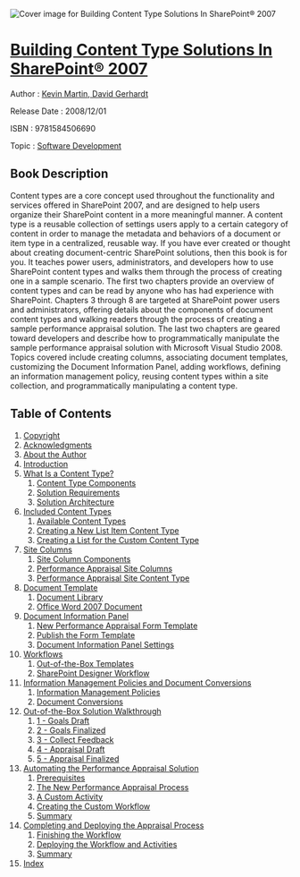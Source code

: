 ![Cover image for Building Content Type Solutions In SharePoint® 2007](https://imgdetail.ebookreading.net/cover/cover/software_development/EB9781584506690.jpg)

[Building Content Type Solutions In SharePoint® 2007](https://ebookreading.net/view/book/Building+Content+Type+Solutions+In+SharePoint%C2%AE+2007-EB9781584506690_1.html "Building Content Type Solutions In SharePoint® 2007")
====================================================================================================================

Author : [Kevin Martin](https://ebookreading.net/search/author/Kevin+Martin),[ David Gerhardt](https://ebookreading.net/search/author/+David+Gerhardt)

Release Date : 2008/12/01

ISBN : 9781584506690

Topic : [Software Development](https://ebookreading.net/search/category/software-development)

Book Description
-----------------

Content types are a core concept used throughout the functionality and services offered in SharePoint 2007, and are designed to help users organize their SharePoint content in a more meaningful manner. A content type is a reusable collection of settings users apply to a certain category of content in order to manage the metadata and behaviors of a document or item type in a centralized, reusable way. If you have ever created or thought about creating document-centric SharePoint solutions, then this book is for you. It teaches power users, administrators, and developers how to use SharePoint content types and walks them through the process of creating one in a sample scenario. The first two chapters provide an overview of content types and can be read by anyone who has had experience with SharePoint. Chapters 3 through 8 are targeted at SharePoint power users and administrators, offering details about the components of document content types and walking readers through the process of creating a sample performance appraisal solution. The last two chapters are geared toward developers and describe how to programmatically manipulate the sample performance appraisal solution with Microsoft Visual Studio 2008. Topics covered include creating columns, associating document templates, customizing the Document Information Panel, adding workflows, defining an information management policy, reusing content types within a site collection, and programmatically manipulating a content type.
              
Table of Contents
-----------------

1. [Copyright](https://ebookreading.net/view/book/Building+Content+Type+Solutions+In+SharePoint%C2%AE+2007-EB9781584506690_1.html)
1. [Acknowledgments](https://ebookreading.net/view/book/Building+Content+Type+Solutions+In+SharePoint%C2%AE+2007-EB9781584506690_2.html)
1. [About the Author](https://ebookreading.net/view/book/Building+Content+Type+Solutions+In+SharePoint%C2%AE+2007-EB9781584506690_3.html)
1. [Introduction](https://ebookreading.net/view/book/Building+Content+Type+Solutions+In+SharePoint%C2%AE+2007-EB9781584506690_4.html)
1. [What Is a Content Type?](https://ebookreading.net/view/book/Building+Content+Type+Solutions+In+SharePoint%C2%AE+2007-EB9781584506690_5.html)
    1. [Content Type Components](https://ebookreading.net/view/book/Building+Content+Type+Solutions+In+SharePoint%C2%AE+2007-EB9781584506690_6.html)
    1. [Solution Requirements](https://ebookreading.net/view/book/Building+Content+Type+Solutions+In+SharePoint%C2%AE+2007-EB9781584506690_7.html)
    1. [Solution Architecture](https://ebookreading.net/view/book/Building+Content+Type+Solutions+In+SharePoint%C2%AE+2007-EB9781584506690_8.html)
1. [Included Content Types](https://ebookreading.net/view/book/Building+Content+Type+Solutions+In+SharePoint%C2%AE+2007-EB9781584506690_9.html)
    1. [Available Content Types](https://ebookreading.net/view/book/Building+Content+Type+Solutions+In+SharePoint%C2%AE+2007-EB9781584506690_10.html)
    1. [Creating a New List Item Content Type](https://ebookreading.net/view/book/Building+Content+Type+Solutions+In+SharePoint%C2%AE+2007-EB9781584506690_11.html)
    1. [Creating a List for the Custom Content Type](https://ebookreading.net/view/book/Building+Content+Type+Solutions+In+SharePoint%C2%AE+2007-EB9781584506690_12.html)
1. [Site Columns](https://ebookreading.net/view/book/Building+Content+Type+Solutions+In+SharePoint%C2%AE+2007-EB9781584506690_13.html)
    1. [Site Column Components](https://ebookreading.net/view/book/Building+Content+Type+Solutions+In+SharePoint%C2%AE+2007-EB9781584506690_14.html)
    1. [Performance Appraisal Site Columns](https://ebookreading.net/view/book/Building+Content+Type+Solutions+In+SharePoint%C2%AE+2007-EB9781584506690_15.html)
    1. [Performance Appraisal Site Content Type](https://ebookreading.net/view/book/Building+Content+Type+Solutions+In+SharePoint%C2%AE+2007-EB9781584506690_16.html)
1. [Document Template](https://ebookreading.net/view/book/Building+Content+Type+Solutions+In+SharePoint%C2%AE+2007-EB9781584506690_17.html)
    1. [Document Library](https://ebookreading.net/view/book/Building+Content+Type+Solutions+In+SharePoint%C2%AE+2007-EB9781584506690_18.html)
    1. [Office Word 2007 Document](https://ebookreading.net/view/book/Building+Content+Type+Solutions+In+SharePoint%C2%AE+2007-EB9781584506690_19.html)
1. [Document Information Panel](https://ebookreading.net/view/book/Building+Content+Type+Solutions+In+SharePoint%C2%AE+2007-EB9781584506690_20.html)
    1. [New Performance Appraisal Form Template](https://ebookreading.net/view/book/Building+Content+Type+Solutions+In+SharePoint%C2%AE+2007-EB9781584506690_21.html)
    1. [Publish the Form Template](https://ebookreading.net/view/book/Building+Content+Type+Solutions+In+SharePoint%C2%AE+2007-EB9781584506690_22.html)
    1. [Document Information Panel Settings](https://ebookreading.net/view/book/Building+Content+Type+Solutions+In+SharePoint%C2%AE+2007-EB9781584506690_23.html)
1. [Workflows](https://ebookreading.net/view/book/Building+Content+Type+Solutions+In+SharePoint%C2%AE+2007-EB9781584506690_24.html)
    1. [Out-of-the-Box Templates](https://ebookreading.net/view/book/Building+Content+Type+Solutions+In+SharePoint%C2%AE+2007-EB9781584506690_25.html)
    1. [SharePoint Designer Workflow](https://ebookreading.net/view/book/Building+Content+Type+Solutions+In+SharePoint%C2%AE+2007-EB9781584506690_26.html)
1. [Information Management Policies and Document Conversions](https://ebookreading.net/view/book/Building+Content+Type+Solutions+In+SharePoint%C2%AE+2007-EB9781584506690_27.html)
    1. [Information Management Policies](https://ebookreading.net/view/book/Building+Content+Type+Solutions+In+SharePoint%C2%AE+2007-EB9781584506690_28.html)
    1. [Document Conversions](https://ebookreading.net/view/book/Building+Content+Type+Solutions+In+SharePoint%C2%AE+2007-EB9781584506690_29.html)
1. [Out-of-the-Box Solution Walkthrough](https://ebookreading.net/view/book/Building+Content+Type+Solutions+In+SharePoint%C2%AE+2007-EB9781584506690_30.html)
    1. [1 - Goals Draft](https://ebookreading.net/view/book/Building+Content+Type+Solutions+In+SharePoint%C2%AE+2007-EB9781584506690_31.html)
    1. [2 - Goals Finalized](https://ebookreading.net/view/book/Building+Content+Type+Solutions+In+SharePoint%C2%AE+2007-EB9781584506690_32.html)
    1. [3 - Collect Feedback](https://ebookreading.net/view/book/Building+Content+Type+Solutions+In+SharePoint%C2%AE+2007-EB9781584506690_33.html)
    1. [4 - Appraisal Draft](https://ebookreading.net/view/book/Building+Content+Type+Solutions+In+SharePoint%C2%AE+2007-EB9781584506690_34.html)
    1. [5 - Appraisal Finalized](https://ebookreading.net/view/book/Building+Content+Type+Solutions+In+SharePoint%C2%AE+2007-EB9781584506690_35.html)
1. [Automating the Performance Appraisal Solution](https://ebookreading.net/view/book/Building+Content+Type+Solutions+In+SharePoint%C2%AE+2007-EB9781584506690_36.html)
    1. [Prerequisites](https://ebookreading.net/view/book/Building+Content+Type+Solutions+In+SharePoint%C2%AE+2007-EB9781584506690_37.html)
    1. [The New Performance Appraisal Process](https://ebookreading.net/view/book/Building+Content+Type+Solutions+In+SharePoint%C2%AE+2007-EB9781584506690_38.html)
    1. [A Custom Activity](https://ebookreading.net/view/book/Building+Content+Type+Solutions+In+SharePoint%C2%AE+2007-EB9781584506690_39.html)
    1. [Creating the Custom Workflow](https://ebookreading.net/view/book/Building+Content+Type+Solutions+In+SharePoint%C2%AE+2007-EB9781584506690_40.html)
    1. [Summary](https://ebookreading.net/view/book/Building+Content+Type+Solutions+In+SharePoint%C2%AE+2007-EB9781584506690_41.html)
1. [Completing and Deploying the Appraisal Process](https://ebookreading.net/view/book/Building+Content+Type+Solutions+In+SharePoint%C2%AE+2007-EB9781584506690_42.html)
    1. [Finishing the Workflow](https://ebookreading.net/view/book/Building+Content+Type+Solutions+In+SharePoint%C2%AE+2007-EB9781584506690_43.html)
    1. [Deploying the Workflow and Activities](https://ebookreading.net/view/book/Building+Content+Type+Solutions+In+SharePoint%C2%AE+2007-EB9781584506690_44.html)
    1. [Summary](https://ebookreading.net/view/book/Building+Content+Type+Solutions+In+SharePoint%C2%AE+2007-EB9781584506690_45.html)
1. [Index](https://ebookreading.net/view/book/Building+Content+Type+Solutions+In+SharePoint%C2%AE+2007-EB9781584506690_46.html)
